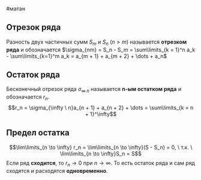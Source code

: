 #матан 
## Отрезок ряда
Разность двух частичных сумм $S_m$ и $S_n$ $(n > m)$ называется **отрезком ряда** и обозначается $\sigma_{nm} = S_n - S_m = \sum\limits_{k = 1}^n a_k - \sum\limits_{k=1}^m a_k = a_{m + 1} + a_{m + 2} + \dots + a_n$
## Остаток ряда
Бесконечный отрезок ряда $\sigma_{\infty \ n}$ называется **n-ым остатком ряда** и обозначается $r_n$. 
$$r_n = \sigma_{\infty \ n}a_{n + 1} + a_{n + 2} + \dots = \sum\limits_{k = n + 1}^\infty$$
## Предел остатка
$$\lim\limits_{n \to \infty} r_n = \lim\limits_{n \to \infty}(S - S_n) = 0, \ т.к. \ \lim\limits_{n \to \infty}S_n = S$$
Если ряд **сходится**, то $r_n \to 0$ при $n \to \infty$. То есть остаток ряда и сам ряд сходятся и расходятся **одновременно**.